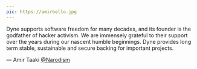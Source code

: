 ```yaml
---
pic: https://amirbello.jpg
---
```

Dyne supports software freedom for many decades, and its founder is the godfather of hacker activism. We are immensely grateful to their support over the years during our nascent humble beginnings. Dyne provides long term stable, sustainable and secure backing for important projects.

— Amir Taaki [@Narodism](https://twitter.com/@narodism)
